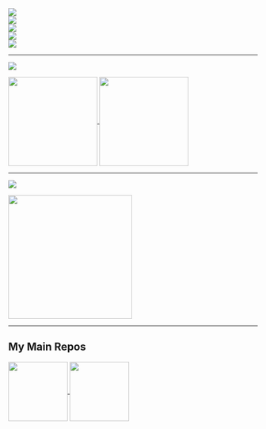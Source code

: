 <!--
**Smileslime47/Smileslime47** is a ✨ _special_ ✨ repository because its `README.md` (this file) appears on your GitHub profile.

Here are some ideas to get you started:

- 🔭 I’m currently working on ...
- 🌱 I’m currently learning ...
- 👯 I’m looking to collaborate on ...
- 🤔 I’m looking for help with ...
- 💬 Ask me about ...
- 📫 How to reach me: ...
- 😄 Pronouns: ...
- ⚡ Fun fact: ...
-->

<a href="https://github.com/Smileslime47">
  <img align="center" src="https://readme-typing-svg.herokuapp.com?font=Darumadrop+One&size=30&pause=1000&width=435&height=40&lines=Just+help+yourself!" />
  </br>
  <img align="center" src="https://readme-typing-svg.herokuapp.com?font=Fira+Code&size=20&duration=1&pause=1&color=323232&multiline=true&repeat=false&width=800&height=110&lines=Here+is+Smile_slime_47%2C+a+Java+Developer.;Welcome+to+PM+me+if+you'd+like+to+discuss+about+Java.;You+can+also+call+me+LiuYibang%2C;who+is+an+undergraduate+student+of+Jinan+University+majoring+in+CS." />
</a>
</br>
<a href="mailto:Smile_slime_47@outlook.com">
  <img align="center" src="https://img.shields.io/badge/Outlook-Smile_slime_47@outlook.com-0078D4?style=for-the-badge&logo=microsoftoutlook" />
</a>
</br>
<a href="mailto:lyb.compsci@gmail.com">
  <img align="center" src="https://img.shields.io/badge/Gmail-lyb.compsci@gmail.com-EA4335?style=for-the-badge&logo=gmail" />
</a>
</br>
<a href="https://github.com/Smileslime47">
  <img align="center" src="https://readme-typing-svg.herokuapp.com?font=Fira+Code&size=20&duration=1&pause=1&color=323232&multiline=true&repeat=false&width=700&height=60&lines=By+the+way%2C+I'm+learning+electric+guitar+now.;Looking+for+other+hard+rock+fans%3A%29" />
</a>

---

[![](https://img.shields.io/badge/Github-Smile__slime__47-181717?style=for-the-badge&logo=github) ](https://github.com/Smileslime47)

<a href="https://github.com/Smileslime47">
  <img height="180em" align="center" src="https://github-readme-stats.vercel.app/api?username=smileslime47&rank_icon=github" />
  <img height="180em" align="center" src="https://github-readme-stats.vercel.app/api/top-langs/?username=smileslime47&layout=compact" />
</a>

---

[![](https://leetcode-badge.haozibi.dev/v1cn/ranking/smile_slime_47.svg?style=for-the-badge&color=FFA116&logo=leetcode) ](https://leetcode.cn/u/smile_slime_47/)

<a href="https://leetcode.cn/u/smile_slime_47/">
  <img height="250em" align="center" src="https://leetcard.jacoblin.cool/smile_slime_47?site=cn&ext=heatmap&font=Fira+Code" />
</a>

---

## My Main Repos

<a href="https://github.com/Smileslime47/JPEGCompressor">
  <img height="120em" align="center" src="https://github-readme-stats.vercel.app/api/pin/?username=smileslime47&repo=JPEGCompressor" />
</a>
<a href="https://github.com/Smileslime47/LENOVO_Y9000K_Hackintosh">
  <img height="120em" align="center" src="https://github-readme-stats.vercel.app/api/pin/?username=smileslime47&repo=LENOVO_Y9000K_Hackintosh" />
</a>
